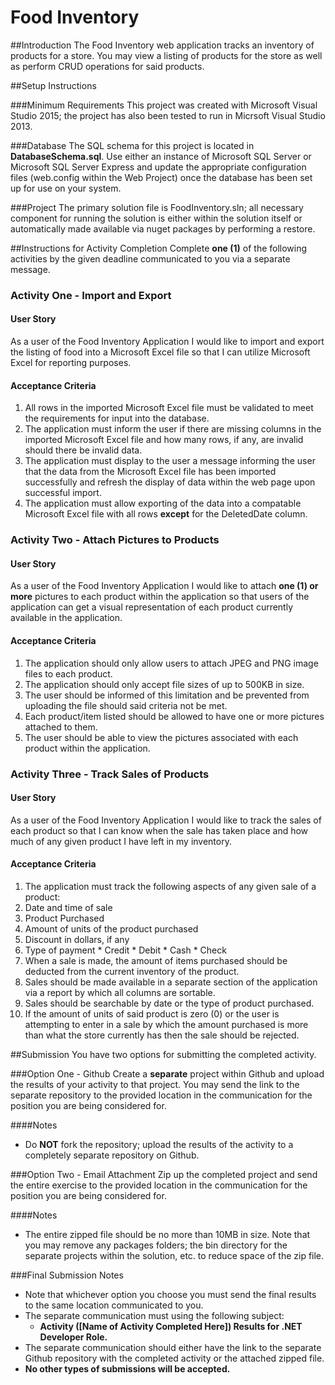 # Food Inventory

##Introduction
The Food Inventory web application tracks an inventory of products for a store. You may view a listing of products for the store as well as perform CRUD operations for said products.

##Setup Instructions

###Minimum Requirements
This project was created with Microsoft Visual Studio 2015; the project has also been tested to run in Micrsoft Visual Studio 2013.

###Database
The SQL schema for this project is located in **DatabaseSchema.sql**. Use either an instance of Microsoft SQL Server or Microsoft SQL Server Express and update the appropriate configuration files (web.config within the Web Project) once the database has been set up for use on your system.

###Project
The primary solution file is FoodInventory.sln; all necessary component for running the solution is either within the solution itself or automatically made available via nuget packages by performing a restore.

##Instructions for Activity Completion
Complete **one (1)** of the following activities by the given deadline communicated to you via a separate message.

### Activity One - Import and Export

#### User Story
As a user of the Food Inventory Application I would like to import and export the listing of food into a Microsoft Excel file so that I can utilize Microsoft Excel for reporting purposes.

#### Acceptance Criteria
1. All rows in the imported Microsoft Excel file must be validated to meet the requirements for input into the database.
2. The application must inform the user if there are missing columns in the imported Microsoft Excel file and how many rows, if any, are invalid should there be invalid data.
3. The application must display to the user a message informing the user that the data from the Microsoft Excel file has been imported successfully and refresh the display of data within the web page upon successful import.
4. The application must allow exporting of the data into a compatable Microsoft Excel file with all rows **except** for the DeletedDate column.

### Activity Two - Attach Pictures to Products

#### User Story
As a user of the Food Inventory Application I would like to attach **one (1) or more** pictures to each product within the application so that users of the application can get a visual representation of each product currently available in the application.

#### Acceptance Criteria
1. The application should only allow users to attach JPEG and PNG image files to each product.
2. The application should only accept file sizes of up  to 500KB in size.
3. The user should be informed of this limitation and be prevented from uploading the file should said criteria not be met.
4. Each product/item listed should be allowed to have one or more pictures attached to them.
5. The user should be able to view the pictures associated with each product within the application.

### Activity Three - Track Sales of Products

#### User Story
As a user of the Food Inventory Application I would like to track the sales of each product so that I can know when the sale has taken place and how much of any given product I have left in my inventory.

#### Acceptance Criteria
1. The application must track the following aspects of any given sale of a product:
  1. Date and time of sale
  2. Product Purchased
  3. Amount of units of the product purchased
  4. Discount in dollars, if any
  5. Type of payment
    * Credit
    * Debit
    * Cash
    * Check
2. When a sale is made, the amount of items purchased should be deducted from the current inventory of the product.
3. Sales should be made available in a separate section of the application via a report by which all columns are sortable.
4. Sales should be searchable by date or the type of product purchased.
5. If the amount of units of said product is zero (0) or the user is attempting to enter in a sale by which the amount purchased is more than what the store currently has then the sale should be rejected.

##Submission
You have two options for submitting the completed activity.

###Option One - Github
Create a **separate** project within Github and upload the results of your activity to that project. You may send the link to the separate repository to the provided location in the communication for the position you are being considered for.

####Notes
* Do **NOT** fork the repository; upload the results of the activity to a completely separate repository on Github.

###Option Two - Email Attachment
Zip up the completed project and send the entire exercise to the provided location in the communication for the position you are being considered for.

####Notes
* The entire zipped file should be no more than 10MB in size. Note that you may remove any packages folders; the bin directory for the separate projects within the solution, etc. to reduce space of the zip file.

###Final Submission Notes
* Note that whichever option you choose you must send the final results to the same location communicated to you.
* The separate communication must using the following subject:
  * **Activity ([Name of Activity Completed Here]) Results for .NET Developer Role.**
* The separate communication should either have the link to the separate Github repository with the completed activity or the attached zipped file.
* **No other types of submissions will be accepted.**